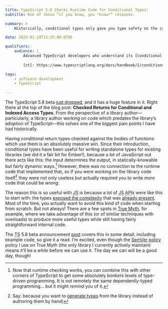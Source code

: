 ```yaml
---
title: TypeScript 5.8 Checks Runtime Code for Conditional Types!
subtitle: One of those “if you know, you *know*” releases.

summary: >
    Historically, conditional types only gave you type safety on the caller side. Now, for a key subset, they give you safety within a function, too.

date: 2025-01-29T13:35:00-0700

qualifiers:
    audience: |
        Advanced TypeScript developers who understand its [conditional types][ct] feature.
        
        [ct]: https://www.typescriptlang.org/docs/handbook/2/conditional-types.html

tags:
    - software development
    - TypeScript

---
```


The TypeScript 5.8 beta [just dropped][post], and it has a huge feature in it. Right there at the top of the blog post: **Checked Returns for Conditional and Indexed Access Types**. From the perspective of a library author—particularly, a library author working on code which predates the library’s adoption of TypeScript—this solves one of the biggest pain points I have had historically.

[post]: https://devblogs.microsoft.com/typescript/announcing-typescript-5-8-beta/

Having conditional return types checked against the bodies of functions which use them is an absolutely massive win. Since their introduction, conditional types have been useful for writing standalone types for existing libraries (we did it a fair bit for Ember!), because a lot of JavaScript out there acts like this: the input determines the output, in statically-knowable but fairly dynamic ways.[^conditional] However, there was no connection to the runtime code that implemented that, so if you were working on the library code itself[^ember] they were not only useless but actually required you to write *more* code that could be *wrong*.

[^conditional]: Now that runtime checking works, you can combine this with other corners of TypeScript to get some absolutely *bonkers* levels of type-driven programming. It is not remotely the same dependently-typed programming… but it might *remind* you of it.

The reason this is so useful with <abbr title="JavaScript">JS</abbr> is because a lot of <abbr title="JavaScript">JS</abbr> <abbr title='application programming interface'>API</abbr>s were like this to start with: the types [exposed the complexity][exposed] that was [already present][present]. Most of the time, you actually want to avoid this kind of code when starting from scratch. But not always! There are a few spots in [True Myth][tm], for example, where we take advantage of this (or of similar techniques with overloads) to produce more useful types while still having fairly straightforward internal code.

[exposed]: https://v5.chriskrycho.com/journal/essence-of-successful-abstractions/
[present]: https://v5.chriskrycho.com/journal/is-typescript-good/#:~:text=In%20software%2C%20the,of%20the%20system.
[tm]: https://github.com/true-myth/true-myth

The <abbr title="TypeScript">TS</abbr> 5.8 beta announcement [post][post] covers this in some detail, including example code, so give it a read. I’m excited, even though the [SemVer policy][semver-ts] policy I use on True Myth (the only library I currently actively maintain) means it’ll be a *while* before we can use it. The day we can will be a good day, though!

[semver-ts]: https://semver-ts.org

[^ember]: Say: because you want to [generate types][ember] from the library instead of authoring them by hand)

[ember]: https://github.com/emberjs/ember.js/pull/20449